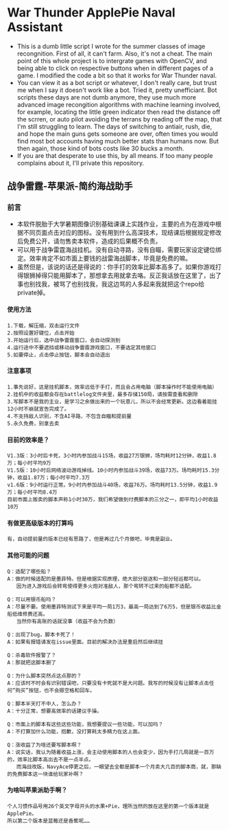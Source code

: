 # War Thunder ApplePie Naval Assistant
 - This is a dumb little script I wrote for the summer classes of image recongnition. First of all, it can't farm. Also, it's not a cheat. The main point of this whole project is to intergrate games with OpenCV, and being able to click on respective buttons when in different pages of a game. I modified the code a bit so that it works for War Thunder naval.
 - You can view it as a bot script or whatever, I don't really care, but trust me when I say it doesn't work like a bot. Tried it, pretty unefficiant. Bot scripts these days are not dumb anymore, they use much more advanced image recongition algorithms with machine learning involved, for example, locating the little green indicator then read the distance off the scrren, or auto pilot avoiding the terrans by reading off the map, that I'm still struggling to learn. The days of switching to antiair, rush, die, and hope the main guns gets someone are over, often times you would find most bot accounts having much better stats than humans now. But then again, those kind of bots costs like 30 bucks a month.   
 - If you are that desperate to use this, by all means. If too many people complains about it, I'll private this repository.

## 战争雷霆-苹果派-简约海战助手
### 前言
 - 本软件脱胎于大学暑期图像识别基础课课上实践作业，主要的点为在游戏中根据不同页面点击对应的图标。没有用到什么高深技术，现结课后根据规定修改后免费公开，请勿售卖本软件，造成的后果概不负责。  
 - 可以用于战争雷霆海战挂机。没有自动寻路，没有自瞄，需要玩家设定键位绑定。效率肯定不如市面上要钱的战雷海战脚本，毕竟是免费的嘛。
 - 虽然但是，该说的话还是得说的：你手打的效率比脚本高多了。如果你游戏打得银狮掉得只能用脚本了，那想拿去用就拿去咯。反正我话放在这里了，出了事也别找我，被骂了也别找我，我这边骂的人多起来我就把这个repo给private掉。  
#### 使用方法
    1.下载，解压缩，双击运行文件
    2.按照设置好键位，点击开始
    3.开始运行后，选中战争雷霆窗口，会自动探测到
    4.运行途中不要遮挡或移动战争雷霆游戏窗口，不要选定其他窗口
    5.如要停止，点击停止按钮，脚本会自动退出
#### 注意事项
    1.事先说好，这是挂机脚本，效率远低于手打，而且会占用电脑（脚本操作时不能使用电脑）
    2.挂机中的收益都会存在battlelog文件夹里，最多存储150局，请按需查看和删除
    3.写脚本不是我的主业，是学习之余做出来的一个玩意儿，所以不会经常更新。这边看着能挂12小时不崩就宣告完成了。
    4.不支持敌人识别，不含AI寻路，不包含自瞄和提前量
    5.永久免费，别拿去卖
#### 目前的效率是？
    V1.3版：3小时后卡死，3小时内参加战斗15场，收益27万银狮，场均耗时12分钟，收益1.8万；每小时平均9万
    V1.5版：10小时后网络波动游戏掉线。10小时内参加战斗39场，收益73万。场均耗时15.3分钟，收益1.87万；每小时平均7.3万
    v1.6版：9小时运行正常。9小时内参加战斗40场，收益76万。场均耗时13.5分钟，收益1.9万；每小时平均8.4万
    目前市面上贩卖的脚本声称1小时30万，我们希望做到付费脚本的三分之一，即平均1小时收益10万
#### 有做更高级版本的打算吗
    有，自动提前量的版本已经有思路了，但是再过几个月做吧，毕竟是副业。
#### 其他可能的问题
    Q：适配了哪些船？
    A：做的时候适配的是墨菲特。但是根据实现原理，绝大部分驱逐和一部分轻巡都可以。
       因为进入游戏后会转弯使得更多火炮对准敌人，那个弯转不过来的船都不适配。

    Q：可以用银币船吗？
    A：尽量不要。使用墨菲特测试下来是平均一局1万3，最高一局达到了6万5，但是银币收益比金船低维修费还高。
       当然你有高账的话就没事（收益不会为负数）

    Q：出现了bug，脚本卡死了！
    A：如果有报错请发在issue里面。目前的解决办法是重启然后继续挂

    Q：杀毒软件报警了？
    A：那就把这脚本删了

    Q：为什么脚本突然点这点那的？
    A：应该时不时会有识别错误吧，只要没有卡死就不是大问题。我写的时候没有让脚本点击任何“购买”按钮，也不会摁空格和回车。

    Q：脚本半天打不中人，怎么办？
    A：十分正常，想要高效率的话建议手操。

    Q：市面上的脚本有这些这些功能，我想要提议一些功能，可以加吗？
    A：不打算加什么功能，抱歉，没打算耗太多精力在这上面。

    Q：涨收益了为啥还要写脚本啊？
    A：说实话，我认为随着收益上涨，会主动使用脚本的人也会变少，因为手打几局就是一百万的，效率比脚本高出去不是一点半点。
       而海战改版，NavyAce停更之后，一眼望去全都是脚本一个月卖大几百的脚本商，就，那缺的免费脚本这一块谁给玩家补啊？
#### 为啥叫苹果派助手啊？
    个人习惯作品号用26个英文字母开头的水果+Pie，理所当然的放在这里的第一个版本就是ApplePie。
    所以第二个版本是蓝莓还是香蕉呢……
